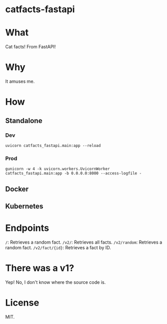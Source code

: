 # catfacts-fastapi

# What
Cat facts! From FastAPI!

# Why
It amuses me.

# How
## Standalone
### Dev
`uvicorn catfacts_fastapi.main:app --reload`
### Prod
`gunicorn -w 4 -k uvicorn.workers.UvicornWorker catfacts_fastapi.main:app -b 0.0.0.0:8000 --access-logfile -`
## Docker
## Kubernetes

# Endpoints

`/`: Retrieves a random fact.
`/v2/`: Retrieves all facts.
`/v2/random`: Retrieves a random fact.
`/v2/fact/{id}`: Retrieves a fact by ID.

# There was a v1?

Yep! No, I don't know where the source code is.

# License

MIT.